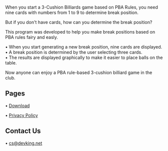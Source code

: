 When you start a 3-Cushion Billiards game based on PBA Rules, you need nine cards with numbers from 1 to 9 to determine break position.

But if you don't have cards, how can you determine the break position?

This program was developed to help you make break positions based on PBA rules fairy and easly.

• When you start generating a new break position, nine cards are displayed.\
• A break position is determined by the user selecting three cards.\
• The results are displayed graphically to make it easier to place balls on the table.

Now anyone can enjoy a PBA rule-based 3-cushion billiard game in the club.

## Pages

• [Download](//breakshot.devking.net/download/)

• [Privacy Policy](//breakshot.devking.net/privacy/)

## Contact Us

• [cs@devking.net](mailto://cs@devking.net)